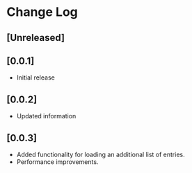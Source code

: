 # Change Log

## [Unreleased]

## [0.0.1]
- Initial release

## [0.0.2]
- Updated information

## [0.0.3]
- Added functionality for loading an additional list of entries.
- Performance improvements.